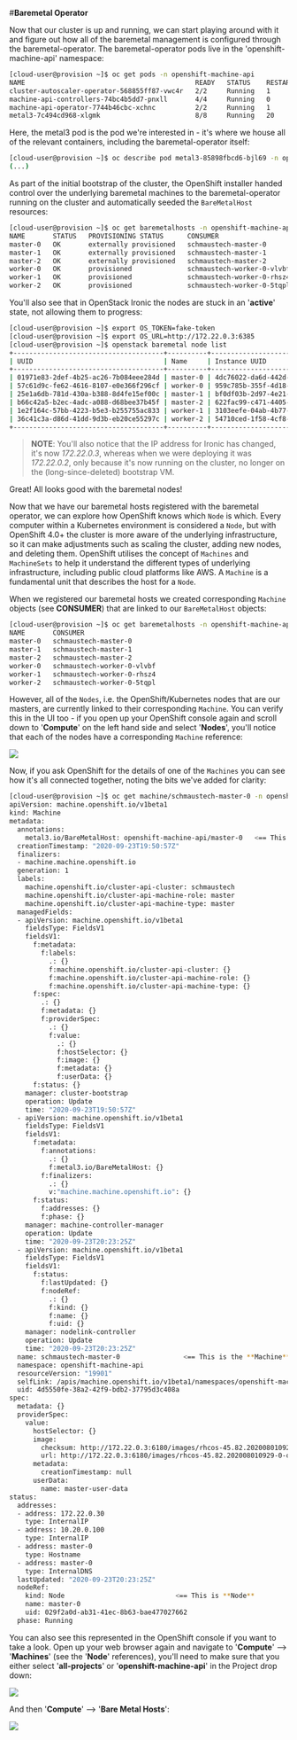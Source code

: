 #**Baremetal Operator**

Now that our cluster is up and running, we can start playing around with it and figure out how all of the baremetal management is configured through the baremetal-operator. The baremetal-operator pods live in the 'openshift-machine-api' namespace:

~~~bash
[cloud-user@provision ~]$ oc get pods -n openshift-machine-api
NAME                                           READY   STATUS    RESTARTS   AGE
cluster-autoscaler-operator-568855ff87-vwc4r   2/2     Running   1          42h
machine-api-controllers-74bc4b5dd7-pnxll       4/4     Running   0          42h
machine-api-operator-7744b46cbc-xchnc          2/2     Running   1          42h
metal3-7c494cd968-xlgmk                        8/8     Running   20         42h
~~~

Here, the metal3 pod is the pod we're interested in - it's where we house all of the relevant containers, including the baremetal-operator itself:

~~~bash
[cloud-user@provision ~]$ oc describe pod metal3-85898fbcd6-bjl69 -n openshift-machine-api
(...)
~~~

As part of the initial bootstrap of the cluster, the OpenShift installer handed control over the underlying baremetal machines to the baremetal-operator running on the cluster and automatically seeded the `BareMetalHost` resources:

~~~bash
[cloud-user@provision ~]$ oc get baremetalhosts -n openshift-machine-api
NAME       STATUS   PROVISIONING STATUS      CONSUMER                     BMC                     HARDWARE PROFILE   ONLINE   ERROR
master-0   OK       externally provisioned   schmaustech-master-0         ipmi://10.20.0.3:6202                      true     
master-1   OK       externally provisioned   schmaustech-master-1         ipmi://10.20.0.3:6201                      true     
master-2   OK       externally provisioned   schmaustech-master-2         ipmi://10.20.0.3:6205                      true     
worker-0   OK       provisioned              schmaustech-worker-0-vlvbf   ipmi://10.20.0.3:6204   openstack          true     
worker-1   OK       provisioned              schmaustech-worker-0-rhsz4   ipmi://10.20.0.3:6203   openstack          true     
worker-2   OK       provisioned              schmaustech-worker-0-5tqpl   ipmi://10.20.0.3:6200   openstack          true   
~~~

You'll also see that in OpenStack Ironic the nodes are stuck in an '**active**' state, not allowing them to progress:

~~~bash
[cloud-user@provision ~]$ export OS_TOKEN=fake-token
[cloud-user@provision ~]$ export OS_URL=http://172.22.0.3:6385
[cloud-user@provision ~]$ openstack baremetal node list
+--------------------------------------+----------+--------------------------------------+-------------+--------------------+-------------+
| UUID                                 | Name     | Instance UUID                        | Power State | Provisioning State | Maintenance |
+--------------------------------------+----------+--------------------------------------+-------------+--------------------+-------------+
| 01971e83-2def-4b25-ac26-7b084eee284d | master-0 | 4dc76022-da6d-442d-9585-c19bab11dcc2 | power on    | active             | False       |
| 57c61d9c-fe62-4616-8107-e0e366f296cf | worker-0 | 959c785b-355f-4d18-be8c-c0c26cd56c38 | power on    | active             | False       |
| 25e1a6db-781d-430a-b388-8d4fe15ef00c | master-1 | bf0df03b-2d97-4e21-a916-a7455fcf9ce1 | power on    | active             | False       |
| b66c42a5-b2ec-4adc-a088-d68bee37b45f | master-2 | 622fac99-c471-4405-ad9d-137ebc5afa09 | power on    | active             | False       |
| 1e2f164c-57bb-4223-b5e3-b255755ac833 | worker-1 | 3103eefe-04ab-4b77-bf37-5f16c3380f8b | power on    | active             | False       |
| 36c41c3a-d86d-41dd-9d3b-eb20ce55297c | worker-2 | 54710ced-1f58-4cf8-a9b8-4e1f0e0600d5 | power on    | active             | False       |
+--------------------------------------+----------+--------------------------------------+-------------+--------------------+-------------+
~~~

> **NOTE**: You'll also notice that the IP address for Ironic has changed, it's now *172.22.0.3*, whereas when we were deploying it was *172.22.0.2*, only because it's now running on the cluster, no longer on the (long-since-deleted) bootstrap VM.

Great! All looks good with the baremetal nodes!

Now that we have our baremetal hosts registered with the baremetal operator, we can explore how OpenShift knows which `Node` is which. Every computer within a Kubernetes environment is considered a `Node`, but with OpenShift 4.0+ the cluster is more aware of the underlying infrastructure, so it can make adjustments such as scaling the cluster, adding new nodes, and deleting them. OpenShift utilises the concept of `Machines` and `MachineSets` to help it understand the different types of underlying infrastructure, including public cloud platforms like AWS. A `Machine` is a fundamental unit that describes the host for a `Node`.

When we registered our baremetal hosts we created corresponding `Machine` objects (see **CONSUMER**) that are linked to our `BareMetalHost` objects:

~~~bash
[cloud-user@provision ~]$ oc get baremetalhosts -n openshift-machine-api -o=custom-columns=NAME:.metadata.name,CONSUMER:.spec.consumerRef.name
NAME       CONSUMER
master-0   schmaustech-master-0
master-1   schmaustech-master-1
master-2   schmaustech-master-2
worker-0   schmaustech-worker-0-vlvbf
worker-1   schmaustech-worker-0-rhsz4
worker-2   schmaustech-worker-0-5tqpl
~~~ 

However, all of the `Nodes`, i.e. the OpenShift/Kubernetes nodes that are our masters, are currently linked to their corresponding `Machine`. You can verify this in the UI too - if you open up your OpenShift console again and scroll down to '**Compute**' on the left hand side and select '**Nodes**', you'll notice that each of the nodes have a corresponding `Machine` reference:

<img src="img/no-machine.png"/>

Now, if you ask OpenShift for the details of one of the `Machines` you can see how it's all connected together, noting the bits we've added for clarity:

~~~bash
[cloud-user@provision ~]$ oc get machine/schmaustech-master-0 -n openshift-machine-api -o yaml
apiVersion: machine.openshift.io/v1beta1
kind: Machine
metadata:
  annotations:
    metal3.io/BareMetalHost: openshift-machine-api/master-0   <== This is the **Baremetalhost**
  creationTimestamp: "2020-09-23T19:50:57Z"
  finalizers:
  - machine.machine.openshift.io
  generation: 1
  labels:
    machine.openshift.io/cluster-api-cluster: schmaustech
    machine.openshift.io/cluster-api-machine-role: master
    machine.openshift.io/cluster-api-machine-type: master
  managedFields:
  - apiVersion: machine.openshift.io/v1beta1
    fieldsType: FieldsV1
    fieldsV1:
      f:metadata:
        f:labels:
          .: {}
          f:machine.openshift.io/cluster-api-cluster: {}
          f:machine.openshift.io/cluster-api-machine-role: {}
          f:machine.openshift.io/cluster-api-machine-type: {}
      f:spec:
        .: {}
        f:metadata: {}
        f:providerSpec:
          .: {}
          f:value:
            .: {}
            f:hostSelector: {}
            f:image: {}
            f:metadata: {}
            f:userData: {}
      f:status: {}
    manager: cluster-bootstrap
    operation: Update
    time: "2020-09-23T19:50:57Z"
  - apiVersion: machine.openshift.io/v1beta1
    fieldsType: FieldsV1
    fieldsV1:
      f:metadata:
        f:annotations:
          .: {}
          f:metal3.io/BareMetalHost: {}
        f:finalizers:
          .: {}
          v:"machine.machine.openshift.io": {}
      f:status:
        f:addresses: {}
        f:phase: {}
    manager: machine-controller-manager
    operation: Update
    time: "2020-09-23T20:23:25Z"
  - apiVersion: machine.openshift.io/v1beta1
    fieldsType: FieldsV1
    fieldsV1:
      f:status:
        f:lastUpdated: {}
        f:nodeRef:
          .: {}
          f:kind: {}
          f:name: {}
          f:uid: {}
    manager: nodelink-controller
    operation: Update
    time: "2020-09-23T20:23:25Z"
  name: schmaustech-master-0                <== This is the **Machine**
  namespace: openshift-machine-api
  resourceVersion: "19901"
  selfLink: /apis/machine.openshift.io/v1beta1/namespaces/openshift-machine-api/machines/schmaustech-master-0
  uid: 4d5550fe-38a2-42f9-bdb2-37795d3c408a
spec:
  metadata: {}
  providerSpec:
    value:
      hostSelector: {}
      image:
        checksum: http://172.22.0.3:6180/images/rhcos-45.82.202008010929-0-openstack.x86_64.qcow2/rhcos-45.82.202008010929-0-compressed.x86_64.qcow2.md5sum
        url: http://172.22.0.3:6180/images/rhcos-45.82.202008010929-0-openstack.x86_64.qcow2/rhcos-45.82.202008010929-0-compressed.x86_64.qcow2
      metadata:
        creationTimestamp: null
      userData:
        name: master-user-data
status:
  addresses:
  - address: 172.22.0.30
    type: InternalIP
  - address: 10.20.0.100
    type: InternalIP
  - address: master-0
    type: Hostname
  - address: master-0
    type: InternalDNS
  lastUpdated: "2020-09-23T20:23:25Z"
  nodeRef:
    kind: Node                            <== This is **Node**
    name: master-0
    uid: 029f2a0d-ab31-41ec-8b63-bae477027662
  phase: Running

~~~

You can also see this represented in the OpenShift console if you want to take a look. Open up your web browser again and navigate to '**Compute**' --> '**Machines**' (see the '**Node**' references), you'll need to make sure that you either select '**all-projects**' or '**openshift-machine-api**' in the Project drop down:

<img src="img/console-machines.png"/>

And then '**Compute**' --> '**Bare Metal Hosts**':

<img src="img/console-baremetal.png"/>
